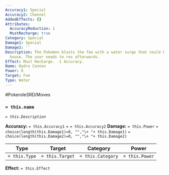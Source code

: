 ```yaml
---
Accuracy1: Special
Accuracy2: Channel
AddedEffects: {}
Attributes:
  AccuracyReduction: 1
  MustRecharge: true
Category: Special
Damage1: Special
Damage2: ''
Description: The Pokemon blasts the foe with a water surge that could bring down a
  house. The user needs to res afterwards.
Effect: Must Recharge. -1 Accuracy.
Name: Hydro Cannon
Power: 6
Target: Foe
Type: Water
---
```


#PokeroleSRD/Moves

### `= this.name`
*`= this.Description`*

**Accuracy:** `= this.Accuracy1` + `= this.Accuracy2`
**Damage:** `= this.Power` `= choice(length(this.Damage1)=0, "","\+ "+ this.Damage1)` `= choice(length(this.Damage2)=0, "","\+ "+ this.Damage2)`

| Type          | Target          | Category          | Power          |
| ------------- | --------------- | ----------------  | -------------- |
| `= this.Type` | `= this.Target` | `= this.Category` | `= this.Power` | 

**Effect:** `= this.Effect`